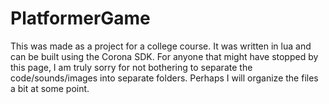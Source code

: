# PlatformerGame
This was made as a project for a college course. It was written in lua and can be built using the Corona SDK. For anyone that might have stopped by this page, I am truly sorry for not bothering to separate the code/sounds/images into separate folders. Perhaps I will organize the files a bit at some point.
